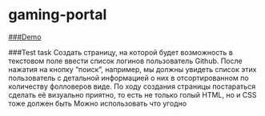 # gaming-portal

[###Demo](http://nika.org.ua/gaming-portal/)

###Test task
Создать страницу, на которой будет возможность в текстовом поле ввести список логинов пользователь Github. После нажатия на кнопку “поиск”, например, мы должны увидеть список этих пользователь с детальной информацией о них в отсортированном по количеству фолловеров виде.
По ходу создания страницы постараться сделать её визуально приятно, то есть не только голый HTML, но и CSS тоже должен быть
Можно использовать что угодно
